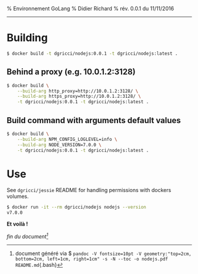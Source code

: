 % Environnement GoLang
% Didier Richard
% rév. 0.0.1 du 11/11/2016

---

# Building #

```bash
$ docker build -t dgricci/nodejs:0.0.1 -t dgricci/nodejs:latest .
```

## Behind a proxy (e.g. 10.0.1.2:3128) ##

```bash
$ docker build \
    --build-arg http_proxy=http://10.0.1.2:3128/ \
    --build-arg https_proxy=http://10.0.1.2:3128/ \
    -t dgricci/nodejs:0.0.1 -t dgricci/nodejs:latest .
```

## Build command with arguments default values ##

```bash
$ docker build \
    --build-arg NPM_CONFIG_LOGLEVEL=info \
    --build-arg NODE_VERSION=7.0.0 \
    -t dgricci/nodejs:0.0.1 -t dgricci/nodejs:latest .
```

# Use #

See `dgricci/jessie` README for handling permissions with dockers volumes.

```bash
$ docker run -it --rm dgricci/nodejs nodejs --version
v7.0.0
```

__Et voilà !__


_fin du document[^pandoc_gen]_

[^pandoc_gen]: document généré via $ `pandoc -V fontsize=10pt -V geometry:"top=2cm, bottom=2cm, left=1cm, right=1cm" -s -N --toc -o nodejs.pdf README.md`{.bash}

